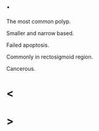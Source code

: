 # .

The most common polyp.

Smaller and narrow based.

Failed apoptosis.

Commonly in rectosigmoid region.

Cancerous.

# <

# >
